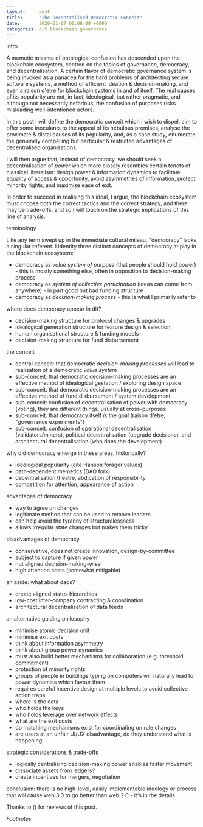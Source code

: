 ```yaml
---
layout:     post
title:      "The Decentralised Democratic Conceit"
date:       2020-01-07 00:00:00 +0000
categories: dlt blockchain governance
---
```


intro

A memetic miasma of ontological confusion has descended upon the blockchain ecosystem,
centred on the topics of governance, democracy, and decentralisation.
A certain flavor of democratic governance system is being invoked as a panacea for
the hard problems of architecting secure software systems, a method of efficient ideation &
decision-making, and even a raison d'etre for blockchain systems in and of itself. The real
causes of its popularity are not, in fact, ideological, but rather pragmatic, and although not necessarily nefarious,
the confusion of purposes risks misleading well-intentioned actors.

In this post I will define the democratic conceit which I wish to dispel,
aim to offer some inoculants to the appeal of its nebulous promises,
analyse the proximate & distal causes of its popularity,
and, as a case study, enumerate the genuinely compelling but particular & restricted advantages of decentralised organisations.

I will then argue that, instead of democracy, we should seek a decentralisation of *power*
which more closely resembles certain tenets of classical liberalism: design power & information
dynamics to facilitate equality of access & opportunity,
avoid asymmetries of information, protect minority rights, and maximise ease of exit.

In order to succeed in realising this ideal, I argue, the blockchain ecosystem
must choose both the correct tactics and the correct strategy, and there may be trade-offs,
and so I will touch on the strategic implications of this line of analysis.

terminology

Like any term swept up in the immediate cultural mileau, "democracy" lacks a singular referent. I identity three distinct concepts of democracy at play in the blockchain ecosystem:

- democracy as *value system of purpose* (that people should hold power) - this is mostly something else, often in opposition to decision-making process
- democracy as *system of collective participation* (ideas can come from anywhere) - in part good but bad funding structure
- democracy as *decision-making process* - this is what I primarily refer to

where does democracy appear in dlt?

- decision-making structure for protocol changes & upgrades
- idealogical generation structure for feature design & selection
- human organisational structure & funding models
- decision-making structure for fund disbursement

the conceit

- central conceit: that democratic *decision-making processes* will lead to realisation of a democratic *value system*
- sub-conceit: that democratic decision-making processes are an effective method of idealogical gestation / exploring design space
- sub-conceit: that democratic decision-making processes are an effective method of fund disbursement / system development
- sub-conceit: confusion of decentralisation of power with democracy (voting), they are different things, usually at cross-purposes
- sub-conceit: that democracy itself *is* the goal (raison d'etre, "governance experiments")
- sub-conceit: confusion of operational decentralisation (validators/miners), political decentralisation (upgrade decisions), and architectural decentralisation (who does the development)

why did democracy emerge in these areas, historically?

- ideological popularity (cite Hanson forager values)
- path-dependent memetics (DAO fork)
- decentralisation theatre, abdication of responsibility
- competition for attention, appearance of action

advantages of democracy

- way to agree on changes
- legitimate method that can be used to remove leaders
- can help avoid the tyranny of structurelessness
- allows irregular state changes but makes them tricky

disadvantages of democracy

- conservative, does not create innovation, design-by-committee
- subject to capture if given power
- not aligned decision-making-wise
- high attention costs (somewhat mitigable)

an aside: what about daos?

- create aligned status hierarchies
- low-cost inter-company contracting & coordination
- architectural decentralisation of data feeds

an alternative guiding philosophy

- minimise atomic decision unit
- minimise exit costs
- think about information asymmetry
- think about group power dynamics
- must also build better mechanisms for collaboration (e.g. threshold commitment)
- protection of minority rights
- groups of people in buildings typing on computers will naturally lead to power dynamics which favour them
- requires careful incentive design at multiple levels to avoid collective action traps
- where is the data
- who holds the keys
- who holds leverage over network effects
- what are the exit costs
- do matching mechanisms exist for coordinating on rule changes
- are users at an unfair UI/UX disadvantage, do they understand what is happening

strategic considerations & trade-offs

- logically centralising decision-making power enables faster movement
- dissociate assets from ledgers?
- create incentives for mergers, negotiation

conclusion: there is no high-level, easily implementable ideology or process that will cause web 3.0 to go better than web 2.0 - it's in the details

Thanks to () for reviews of this post.

*Footnotes*


